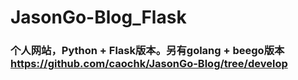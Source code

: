 # JasonGo-Blog_Flask
### 个人网站，Python + Flask版本。另有golang + beego版本 https://github.com/caochk/JasonGo-Blog/tree/develop
